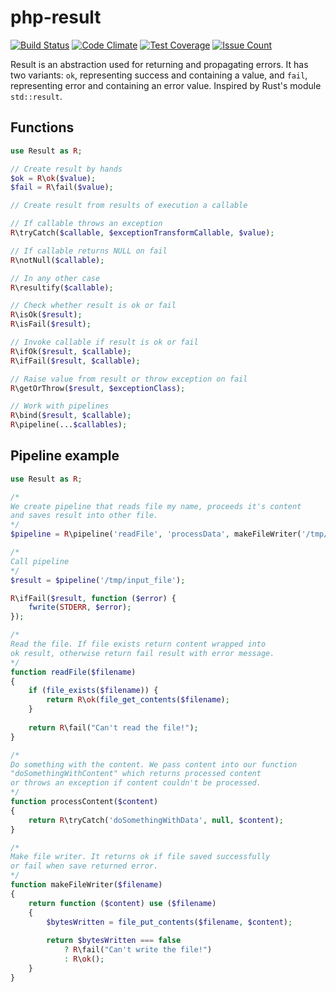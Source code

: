 # php-result
[![Build Status](https://travis-ci.org/pldin601/php-result.svg?branch=master)](https://travis-ci.org/pldin601/php-result)
[![Code Climate](https://codeclimate.com/github/pldin601/php-result/badges/gpa.svg)](https://codeclimate.com/github/pldin601/php-result)
[![Test Coverage](https://codeclimate.com/github/pldin601/php-result/badges/coverage.svg)](https://codeclimate.com/github/pldin601/php-result/coverage)
[![Issue Count](https://codeclimate.com/github/pldin601/php-result/badges/issue_count.svg)](https://codeclimate.com/github/pldin601/php-result)

Result is an abstraction used for returning and propagating errors.
It has two variants: `ok`, representing success and containing a value,
and `fail`, representing error and containing an error value.
Inspired by Rust's module `std::result`.

## Functions
```php
use Result as R;

// Create result by hands
$ok = R\ok($value);
$fail = R\fail($value);

// Create result from results of execution a callable

// If callable throws an exception
R\tryCatch($callable, $exceptionTransformCallable, $value);

// If callable returns NULL on fail
R\notNull($callable);

// In any other case
R\resultify($callable);

// Check whether result is ok or fail
R\isOk($result);
R\isFail($result);

// Invoke callable if result is ok or fail
R\ifOk($result, $callable);
R\ifFail($result, $callable);

// Raise value from result or throw exception on fail
R\getOrThrow($result, $exceptionClass);

// Work with pipelines
R\bind($result, $callable);
R\pipeline(...$callables);
```

## Pipeline example
```php
use Result as R;

/*
We create pipeline that reads file my name, proceeds it's content
and saves result into other file. 
*/
$pipeline = R\pipeline('readFile', 'processData', makeFileWriter('/tmp/output_file'));

/*
Call pipeline
*/
$result = $pipeline('/tmp/input_file');

R\ifFail($result, function ($error) {
    fwrite(STDERR, $error);
});

/*
Read the file. If file exists return content wrapped into
ok result, otherwise return fail result with error message.
*/
function readFile($filename)
{
    if (file_exists($filename)) {
        return R\ok(file_get_contents($filename);
    }
    
    return R\fail("Can't read the file!");
}

/*
Do something with the content. We pass content into our function
"doSomethingWithContent" which returns processed content
or throws an exception if content couldn't be processed.
*/
function processContent($content)
{
    return R\tryCatch('doSomethingWithData', null, $content);
}

/*
Make file writer. It returns ok if file saved successfully
or fail when save returned error.
*/
function makeFileWriter($filename)
{
    return function ($content) use ($filename)
    {
        $bytesWritten = file_put_contents($filename, $content);
        
        return $bytesWritten === false
            ? R\fail("Can't write the file!")
            : R\ok();
    }
}

```